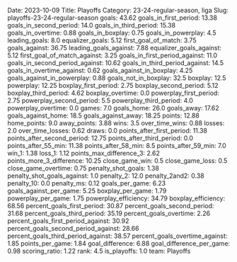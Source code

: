 Date: 2023-10-09
Title: Playoffs
Category: 23-24-regular-season, liga
Slug: playoffs-23-24-regular-season
goals: 43.62
goals_in_first_period: 13.38
goals_in_second_period: 14.0
goals_in_third_period: 15.38
goals_in_overtime: 0.88
goals_in_boxplay: 0.75
goals_in_powerplay: 4.5
leading_goals: 8.0
equalizer_goals: 5.12
first_goal_of_match: 3.75
goals_against: 36.75
leading_goals_against: 7.88
equalizer_goals_against: 5.12
first_goal_of_match_against: 3.25
goals_in_first_period_against: 11.0
goals_in_second_period_against: 10.62
goals_in_third_period_against: 14.5
goals_in_overtime_against: 0.62
goals_against_in_boxplay: 4.25
goals_against_in_powerplay: 0.88
goals_not_in_boxplay: 32.5
boxplay: 12.5
powerplay: 12.25
boxplay_first_period: 2.75
boxplay_second_period: 5.12
boxplay_third_period: 4.62
boxplay_overtime: 0.0
powerplay_first_period: 2.75
powerplay_second_period: 5.5
powerplay_third_period: 4.0
powerplay_overtime: 0.0
games: 7.0
goals_home: 26.0
goals_away: 17.62
goals_against_home: 18.5
goals_against_away: 18.25
points: 12.88
home_points: 9.0
away_points: 3.88
wins: 3.5
over_time_wins: 0.88
losses: 2.0
over_time_losses: 0.62
draws: 0.0
points_after_first_period: 11.38
points_after_second_period: 12.75
points_after_third_period: 0.0
points_after_55_min: 11.38
points_after_58_min: 8.5
points_after_59_min: 7.0
win_1: 1.38
loss_1: 1.12
points_max_difference_3: 2.62
points_more_3_difference: 10.25
close_game_win: 0.5
close_game_loss: 0.5
close_game_overtime: 0.75
penalty_shot_goals: 1.38
penalty_shot_goals_against: 1.0
penalty_2: 12.0
penalty_2and2: 0.38
penalty_10: 0.0
penalty_ms: 0.12
goals_per_game: 6.23
goals_against_per_game: 5.25
boxplay_per_game: 1.79
powerplay_per_game: 1.75
powerplay_efficiency: 34.79
boxplay_efficiency: 68.56
percent_goals_first_period: 30.87
percent_goals_second_period: 31.68
percent_goals_third_period: 35.19
percent_goals_overtime: 2.26
percent_goals_first_period_against: 30.92
percent_goals_second_period_against: 28.66
percent_goals_third_period_against: 38.57
percent_goals_overtime_against: 1.85
points_per_game: 1.84
goal_difference: 6.88
goal_difference_per_game: 0.98
scoring_ratio: 1.22
rank: 4.5
is_playoffs: 1.0
team: Playoffs
